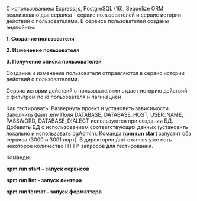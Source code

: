 С использованием Express.js, PostgreSQL (16), Sequelize ORM реализовано два сервиса -
сервис пользователей и сервис истории действий с пользователями.
В сервисе пользователей созданы эндпойнты:

**1. Создание пользователя**

**2. Изменение пользователя**

**3. Получение списка пользователей**

Создание и изменение пользователя отправляются в сервис истории действий с пользователями.

Сервис истории действий с пользователями отдает историю действий - с фильтром по id пользователя
и пагинацией

Как тестировать:
Развернуть проект и установить зависимости.
Заполнить файл .env
Поля DATABASE, DATABASE_HOST, USER_NAME, PASSWORD, DATABASE_DIALECT используются при создании БД.
Добавить БД с использованием соответствующих данных (установить локально и использовать pgAdmin).
Команда **npm run start** запустит оба сервиса (3000 и 3001 порт).
В директории /api-examles уже есть некоторое количество HTTP-запросов для тестирования.

Команды:

**npm run start - запуск сервисов**

**npm run lint - запуск линтера**

**npm run format - запуск форматтера**

